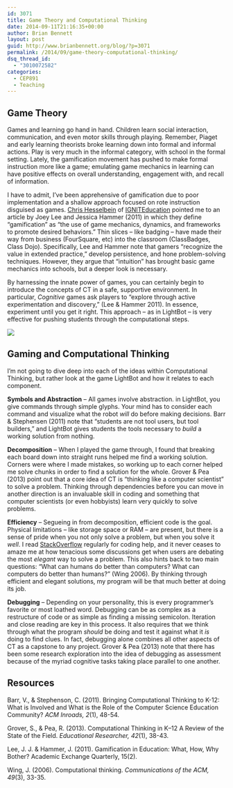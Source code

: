 ```yaml
---
id: 3071
title: Game Theory and Computational Thinking
date: 2014-09-11T21:16:35+00:00
author: Brian Bennett
layout: post
guid: http://www.brianbennett.org/blog/?p=3071
permalink: /2014/09/game-theory-computational-thinking/
dsq_thread_id:
  - "3010072582"
categories:
  - CEP891
  - Teaching
---
```

## Game Theory

Games and learning go hand in hand. Children learn social interaction, communication, and even motor skills through playing. Remember, Piaget and early learning theorists broke learning down into formal and informal actions. Play is very much in the informal category, with school in the formal setting. Lately, the gamification movement has pushed to make formal instruction more like a game; emulating game mechanics in learning can have positive effects on overall understanding, engagement with, and recall of information. 

I have to admit, I&#8217;ve been apprehensive of gamification due to poor implementation and a shallow approach focused on rote instruction disguised as games. [Chris Hesselbein](http://www.twitter.com/ChrisHesselbein) of [IGNITEducation](http://www.igniteducation.com) pointed me to an article by Joey Lee and Jessica Hammer (2011) in which they define &#8220;gamification&#8221; as &#8220;the use of game mechanics, dynamics, and frameworks to promote desired behaviors.&#8221; Thin slices &#8211; like badging &#8211; have made their way from business (FourSquare, etc) into the classroom (ClassBadges, Class Dojo). Specifically, Lee and Hammer note that gamers &#8220;recognize the value in extended practice,&#8221; develop persistence, and hone problem-solving techniques. However, they argue that &#8220;intuition&#8221; has brought basic game mechanics into schools, but a deeper look is necessary. 

By harnessing the innate power of games, you can certainly begin to introduce the concepts of CT in a safe, supportive environment. In particular, _Cognitive_ games ask players to &#8220;explore through active experimentation and discovery,&#8221; (Lee & Hammer 2011). In essence, experiment until you get it right. This approach &#8211; as in LightBot &#8211; is very effective for pushing students through the computational steps.

![](http://www.ohheybrian.com/images/gif/lightbot.gif)

## Gaming and Computational Thinking

I&#8217;m not going to dive deep into each of the ideas within Computational Thinking, but rather look at the game LightBot and how it relates to each component.

**Symbols and Abstraction** &#8211; All games involve abstraction. in LightBot, you give commands through simple glyphs. Your mind has to consider each command and visualize what the robot _will_ do before making decisions. Barr & Stephensen (2011) note that &#8220;students are not tool users, but tool builders,&#8221; and LightBot gives students the tools necessary to _build_ a working solution from nothing.

**Decomposition** &#8211; When I played the game through, I found that breaking each board down into straight runs helped me find a working solution. Corners were where I made mistakes, so working up to each corner helped me solve chunks in order to find a solution for the whole. Grover & Pea (2013) point out that a core idea of CT is &#8220;thinking like a computer scientist&#8221; to solve a problem. Thinking through dependencies before you can move in another direction is an invaluable skill in coding and something that computer scientists (or even hobbyists) learn very quickly to solve problems.

**Efficiency** &#8211; Segueing in from decomposition, efficient code is the goal. Physical limitations &#8211; like storage space or RAM &#8211; are present, but there is a sense of pride when you not only solve a problem, but when you solve it _well_. I read [StackOverflow](http://www.stackoverflow.com) regularly for coding help, and it never ceases to amaze me at how tenacious some discussions get when users are debating the most _elegant_ way to solve a problem. This also hints back to two main questions: &#8220;What can humans do better than computers? What can computers do better than humans?&#8221; (Wing 2006). By thinking through efficient and elegant solutions, my program will be that much better at doing its job. 

**Debugging** &#8211; Depending on your personality, this is every programmer&#8217;s favorite or most loathed word. Debugging can be as complex as a restructure of code or as simple as finding a missing semicolon. Iteration and close reading are key in this process. It also requires that we think through what the program _should_ be doing and test it against what it _is_ doing to find clues. In fact, debugging alone combines all other aspects of CT as a capstone to any project. Grover & Pea (2013) note that there has been some research exploration into the idea of debugging as assessment because of the myriad cognitive tasks taking place parallel to one another.

## Resources

Barr, V., & Stephenson, C. (2011). Bringing Computational Thinking to K-12: What is Involved and What is the Role of the Computer Science Education Community? _ACM Inroads, 2_(1), 48-54.

Grover, S., & Pea, R. (2013). Computational Thinking in K–12 A Review of the State of the Field. _Educational Researcher, 42_(1), 38-43. 

Lee, J. J. & Hammer, J. (2011). Gamification in Education: What, How, Why Bother? Academic Exchange Quarterly, 15(2).

Wing, J. (2006). Computational thinking. _Communications of the ACM, 49_(3), 33-35.